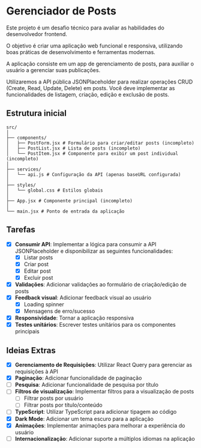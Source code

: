 # Gerenciador de Posts

Este projeto é um desafio técnico para avaliar as habilidades do desenvolvedor frontend.

O objetivo é criar uma aplicação web funcional e responsiva, utilizando boas práticas de desenvolvimento e ferramentas modernas.

A aplicação consiste em um app de gerenciamento de posts, para auxiliar o usuário a gerenciar suas publicações.

Utilizaremos a API pública JSONPlaceholder para realizar operações CRUD (Create, Read, Update, Delete) em posts.
Você deve implementar as funcionalidades de listagem, criação, edição e exclusão de posts.

## Estrutura inicial

```
src/
│
├── components/
│   ├── PostForm.jsx # Formulário para criar/editar posts (incompleto)
│   ├── PostList.jsx # Lista de posts (incompleto)
│   └── PostItem.jsx # Componente para exibir um post individual (incompleto)
│
├── services/
│   └── api.js # Configuração da API (apenas baseURL configurada)
│
├── styles/
│   └── global.css # Estilos globais
│
├── App.jsx # Componente principal (incompleto)
│
└── main.jsx # Ponto de entrada da aplicação
```

## Tarefas

- [x] **Consumir API**: Implementar a lógica para consumir a API JSONPlaceholder e disponibilizar as seguintes funcionalidades:
  - [x] Listar posts
  - [x] Criar post
  - [x] Editar post
  - [x] Excluir post
- [x] **Validações**: Adicionar validações ao formulário de criação/edição de posts
- [x] **Feedback visual**: Adicionar feedback visual ao usuário
  - [x] Loading spinner
  - [x] Mensagens de erro/sucesso
- [x] **Responsividade**: Tornar a aplicação responsiva
- [x] **Testes unitários**: Escrever testes unitários para os componentes principais

## Ideias Extras

- [x] **Gerenciamento de Requisições**: Utilizar React Query para gerenciar as requisições à API
- [x] **Paginação**: Adicionar funcionalidade de paginação
- [ ] **Pesquisa**: Adicionar funcionalidade de pesquisa por título
- [ ] **Filtros de visualização**: Implementar filtros para a visualização de posts
  - [ ] Filtrar posts por usuário
  - [ ] Filtrar posts por título/conteúdo
- [ ] **TypeScript**: Utilizar TypeScript para adicionar tipagem ao código
- [x] **Dark Mode**: Adicionar um tema escuro para a aplicação
- [x] **Animações**: Implementar animações para melhorar a experiência do usuário
- [ ] **Internacionalização**: Adicionar suporte a múltiplos idiomas na aplicação